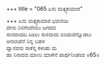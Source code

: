 +++
title = "065 ಏನು ಮತ್ಸ್ಯಕುಮಾರ"

+++
ಏನು ಮತ್ಸ್ಯಕುಮಾರ ಭವಣಿಯಿ  
ದೇನು ನಿನಗೆಂದೆನಲು ಜಗದವ  
ಸಾನದಂದದಿ ಸಿಡಿಲು ಸುಳಿದುದು ಬಿರಿದುದೆನ್ನೊಡಲು  
ಆನಲಾಪೆನೆ ನಿನ್ನ ಬಹಳ  
ಧ್ವಾನವನು ಸಾಕೆನ್ನ ಕಳುಹು ಮ  
ಹಾ ನಿನಾದವ ಮಾಣು ಮಾಣೆನೆ ಪಾರ್ಥನಿಂತೆಂದ     ॥65॥